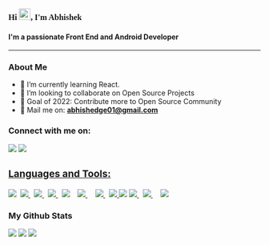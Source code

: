 
<link rel="preconnect" href="https://fonts.googleapis.com">
<link rel="preconnect" href="https://fonts.gstatic.com" crossorigin>
<link href="https://fonts.googleapis.com/css2?family=Nunito:wght@500&display=swap" rel="stylesheet">



<h3 style="font-family: Nunito" align="">Hi <img src="https://raw.githubusercontent.com/MartinHeinz/MartinHeinz/master/wave.gif" width="23px">, I'm Abhishek</h1>
<h4 align="">I'm a passionate Front End and Android Developer</h4>
<hr>

<h3 style="font-size: 15px, font-family: Nunito">About Me</h3>

- 🌱 I’m currently learning React.
- 👯 I’m looking to collaborate on Open Source Projects
- 🥅 Goal of 2022: Contribute more to Open Source Community
- 📧 Mail me on: **abhishedge01@gmail.com**


<h3 style="font-size: 15px, font-family: Nunito">Connect with me on:
<p align="left">

<a href = "https://www.linkedin.com/in/abhishek-shedge/"><img src="https://img.icons8.com/fluent/30/000000/linkedin.png"/></a>
<a href = "https://www.facebook.com/abhishek.shedge.509/"><img src="https://img.icons8.com/fluency/30/000000/facebook-new.png"/>

<h3 style="font-size: 15px, font-family: Nunito">Languages and Tools:</h3>
<p align="left"> 
     <a href="https://code.visualstudio.com/" target="_blank"><img src="https://img.icons8.com/color/40/000000/visual-studio-code-2019.png"/></a>&nbsp
     <a href="https://www.w3schools.com/html/" target="_blank"> <img src="https://img.icons8.com/color/40/000000/html-5.png"/> </a> &nbsp
    <a href="https://www.w3schools.com/css/" target="_blank"> <img src="https://img.icons8.com/color/40/000000/css3.png"/> </a> &nbsp
    <a href="https://getbootstrap.com" target="_blank"> <img src="https://img.icons8.com/color/40/000000/bootstrap.png"/> </a>&nbsp
    <a href="https://developer.mozilla.org/en-US/docs/Web/JavaScript" target="_blank"><img src="https://img.icons8.com/color/40/000000/javascript.png"/></a>&nbsp &nbsp
    <a href="https://jquery.com/" target="_blank"><img src="https://img.icons8.com/external-tal-revivo-shadow-tal-revivo/32/000000/external-jquery-is-a-javascript-library-designed-to-simplify-html-logo-shadow-tal-revivo.png"/> </a>&nbsp &nbsp
    <a href="https://reactjs.org/docs/getting-started.html" target="_blank"> <img src="https://img.icons8.com/color/38/000000/react-native.png"/>
    </a>&nbsp
    <a href="https://www.android.com/intl/en_in/" target="_blank"> <img src="https://img.icons8.com/color/42/000000/android-os.png"/> 
    </a>   
    <a href="https://www.java.com" target="_blank"> <img src="https://img.icons8.com/color/43/000000/java-coffee-cup-logo--v1.png"/></a>
    <a href="https://firebase.google.com/" target="_blank"> <img src="https://img.icons8.com/color/38/000000/firebase.png"/> 
    </a> &nbsp
    <a style="padding-right:8px;" href="https://www.mysql.com/" target="_blank"> <img src="https://img.icons8.com/fluent/47/000000/mysql-logo.png"/> 
    </a>&nbsp
    <a href="https://git-scm.com/" target="_blank"> <img src="https://img.icons8.com/color/40/000000/git.png"/> </a> 
</p>


<h3 style="font-size: 15px, font-family: Nunito">My Github Stats</h3>

 <img class="img" src="https://github-readme-stats.vercel.app/api?username=abhishekshedge01&show_icons=true&theme=algolia"/>

 <img class="img" src="https://github-readme-stats.vercel.app/api/top-langs/?username=abhishekshedge01&theme=algolia" />

<a href="https://github.com/abhishekshedge01/github-profile-views-counter">
    <img src="https://komarev.com/ghpvc/?username=abhishekshedge01">
</a>
